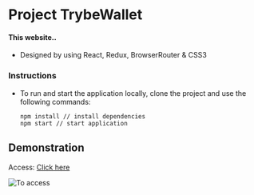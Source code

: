 # Project TrybeWallet

#### This website..

* Designed by using React, Redux, BrowserRouter & CSS3

### Instructions
* To run and start the application locally, clone the project and use the following commands:

  ```
  npm install // install dependencies
  npm start // start application
  ```

## Demonstration
Access: [Click here]()

![To access]()
